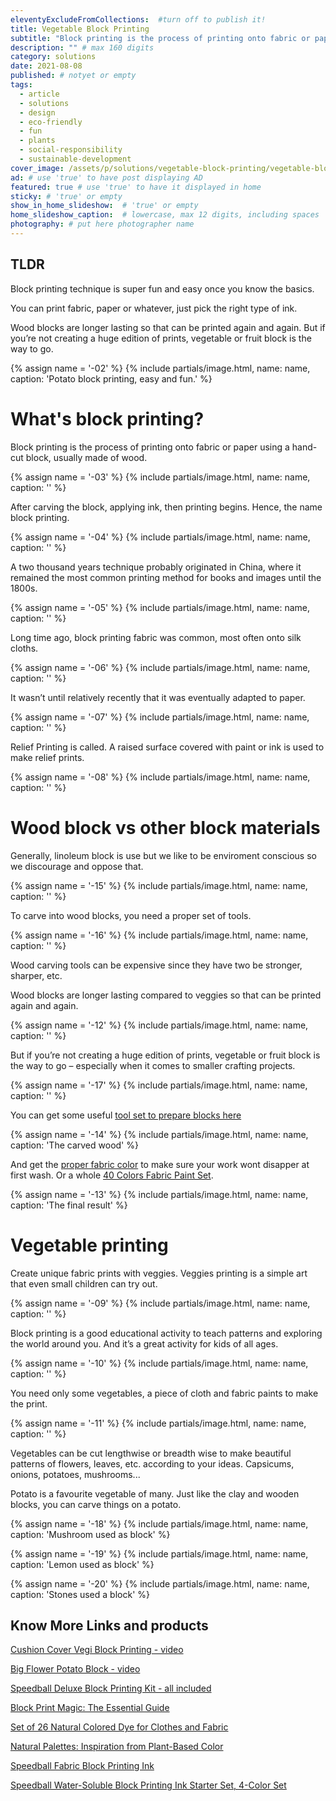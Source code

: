 ```yaml
---
eleventyExcludeFromCollections:  #turn off to publish it!
title: Vegetable Block Printing
subtitle: "Block printing is the process of printing onto fabric or paper using a hand-cut block, usually made of wood. Carve the block, apply ink, then print fun begins."
description: "" # max 160 digits
category: solutions
date: 2021-08-08
published: # notyet or empty
tags:
  - article
  - solutions
  - design
  - eco-friendly
  - fun
  - plants
  - social-responsibility
  - sustainable-development
cover_image: /assets/p/solutions/vegetable-block-printing/vegetable-block-printing.jpg
ad: # use 'true' to have post displaying AD
featured: true # use 'true' to have it displayed in home
sticky: # 'true' or empty
show_in_home_slideshow:  # 'true' or empty
home_slideshow_caption:  # lowercase, max 12 digits, including spaces
photography: # put here photographer name
---
```

<div class="tldr">

## TLDR

Block printing technique is super fun and easy once you know the basics.

You can print fabric, paper or whatever, just pick the right type of ink.

Wood blocks are longer lasting so that can be printed again and again. But if you’re not creating a huge edition of prints, vegetable or fruit block is the way to go.

</div>


{% assign name = '-02' %}
{% include partials/image.html, name: name, caption: 'Potato block printing, easy and fun.' %}


# What's block printing?

Block printing is the process of printing onto fabric or paper using a hand-cut block, usually made of wood.

{% assign name = '-03' %}
{% include partials/image.html, name: name, caption: '' %}

After carving the block, applying ink, then printing begins. Hence, the name block printing.

{% assign name = '-04' %}
{% include partials/image.html, name: name, caption: '' %}

A two thousand years technique probably originated in China, where it remained the most common printing method for books and images until the 1800s.

{% assign name = '-05' %}
{% include partials/image.html, name: name, caption: '' %}

Long time ago, block printing fabric was common, most often onto silk cloths.

{% assign name = '-06' %}
{% include partials/image.html, name: name, caption: '' %}

It wasn’t until relatively recently that it was eventually adapted to paper.

{% assign name = '-07' %}
{% include partials/image.html, name: name, caption: '' %}


Relief Printing is called. A raised surface covered with paint or ink is used to make relief prints.

{% assign name = '-08' %}
{% include partials/image.html, name: name, caption: '' %}


# Wood block vs other block materials

Generally, linoleum block is use but we like to be enviroment conscious so we discourage and oppose that.


{% assign name = '-15' %}
{% include partials/image.html, name: name, caption: '' %}

To carve into wood blocks, you need a proper set of tools.


{% assign name = '-16' %}
{% include partials/image.html, name: name, caption: '' %}

Wood carving tools can be expensive since they have two be stronger, sharper, etc.

Wood blocks are longer lasting compared to veggies so that can be printed again and again.


{% assign name = '-12' %}
{% include partials/image.html, name: name, caption: '' %}

But if you’re not creating a huge edition of prints, vegetable or fruit block is the way to go – especially when it comes to smaller crafting projects.


{% assign name = '-17' %}
{% include partials/image.html, name: name, caption: '' %}

You can get some useful [tool set to prepare blocks here](https://amzn.to/3ALAQer)

{% assign name = '-14' %}
{% include partials/image.html, name: name, caption: 'The carved wood' %}

And get the [proper fabric color](https://amzn.to/3iMm9Sg) to make sure your work wont disapper at first wash. Or a whole [40 Colors Fabric Paint Set](https://amzn.to/3CN7vC4).

{% assign name = '-13' %}
{% include partials/image.html, name: name, caption: 'The final result' %}



# Vegetable printing

Create unique fabric prints with veggies. Veggies printing is a simple art that even small children can try out.

{% assign name = '-09' %}
{% include partials/image.html, name: name, caption: '' %}

Block printing is a good educational activity to teach patterns and exploring the world around you. And it’s a great activity for kids of all ages.


{% assign name = '-10' %}
{% include partials/image.html, name: name, caption: '' %}


You need only some vegetables, a piece of cloth and fabric paints to make the print.


{% assign name = '-11' %}
{% include partials/image.html, name: name, caption: '' %}


Vegetables can be cut lengthwise or breadth wise to make beautiful patterns of flowers, leaves, etc. according to your ideas. Capsicums, onions, potatoes, mushrooms...




Potato is a favourite vegetable of many. Just like the clay and wooden blocks, you can carve things on a potato.


{% assign name = '-18' %}
{% include partials/image.html, name: name, caption: 'Mushroom used as block' %}


{% assign name = '-19' %}
{% include partials/image.html, name: name, caption: 'Lemon used as block' %}


{% assign name = '-20' %}
{% include partials/image.html, name: name, caption: 'Stones used a block' %}



## Know More Links and products

[Cushion Cover Vegi Block Printing - video](https://youtu.be/gYfxiu1r2Qc)

[Big Flower Potato Block - video](https://youtu.be/ONbVP7p9hS8)

[Speedball Deluxe Block Printing Kit - all included](https://amzn.to/3yO3omH)

[Block Print Magic: The Essential Guide](https://amzn.to/2VOExkK)

[Set of 26 Natural Colored Dye for Clothes and Fabric](https://amzn.to/3mgPneb)

[Natural Palettes: Inspiration from Plant-Based Color](https://amzn.to/37IC79C)

[Speedball Fabric Block Printing Ink](https://amzn.to/3jXcvey)

[Speedball Water-Soluble Block Printing Ink Starter Set, 4-Color Set](https://amzn.to/3yLt83h)
